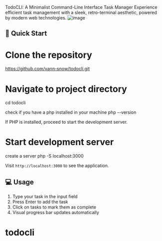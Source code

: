 TodoCLI: A Minimalist Command-Line Interface Task Manager
Experience efficient task management with a sleek, retro-terminal aesthetic, powered by modern web technologies.
![image](https://github.com/user-attachments/assets/53f9883b-243d-4c68-9041-8737f3851672)

## 🚀 Quick Start

# Clone the repository
 https://github.com/vann-snow/todocli.git

# Navigate to project directory 
cd todocli

check if you have a php installed in your machine 
php --version

If PHP is installed, proceed to start the development server.

# Start development server
create a server
php -S localhost:3000

Visit `http://localhost:3000` to see the application. 

## 💻 Usage

1. Type your task in the input field
2. Press Enter to add the task
3. Click on tasks to mark them as complete
4. Visual progress bar updates automatically

# todocli
